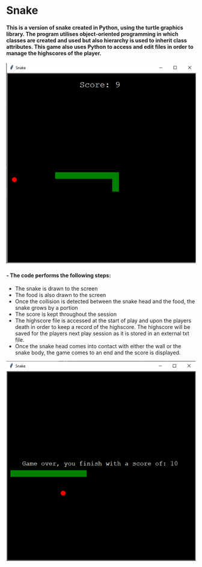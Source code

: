 # Snake
#### This is a version of snake created in Python, using the turtle graphics library. The program utilises object-oriented programming in which classes are created and used but also hierarchy is used to inherit class attributes. This game also uses Python to access and edit files in order to manage the highscores of the player. 
![Snake](https://github.com/PureJD/Snake/blob/main/screen_shots/snake_1.png?raw=true)


#### - The code performs the following steps:
- The snake is drawn to the screen
- The food is also drawn to the screen
- Once the collision is detected between the snake head and the food, the snake grows by a portion
- The score is kept throughout the session
- The highscore file is accessed at the start of play and upon the players death in order to keep a record of the highscore. The highscore will be saved for the players next play session as it is stored in an external txt file. 
- Once the snake head comes into contact with either the wall or the snake body, the game comes to an end and the score is displayed.

![Snake2](https://github.com/PureJD/Snake/blob/main/screen_shots/snake_2.png?raw=true)

















